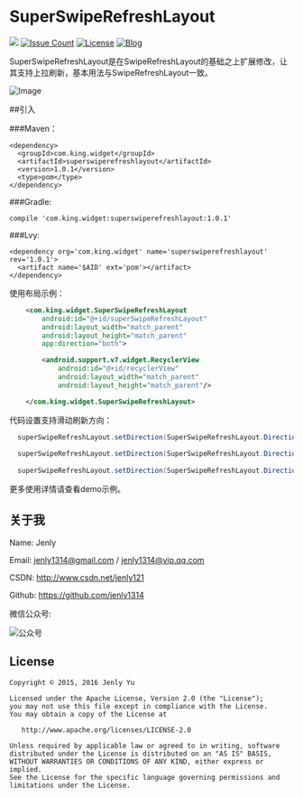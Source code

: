 # SuperSwipeRefreshLayout
[![](https://jitpack.io/v/jenly1314/SuperSwipeRefreshLayout.svg)](https://jitpack.io/#jenly1314/SuperSwipeRefreshLayout)
[![Issue Count](https://codeclimate.com/github/jenly1314/SuperSwipeRefreshLayout/badges/issue_count.svg)](https://codeclimate.com/github/jenly1314/SuperSwipeRefreshLayout)
[![License](https://img.shields.io/badge/license-Apche%202.0-blue.svg)](http://www.apache.org/licenses/LICENSE-2.0)
[![Blog](https://img.shields.io/badge/blog-Jenly-9933CC.svg)](http://blog.csdn.net/jenly121)

SuperSwipeRefreshLayout是在SwipeRefreshLayout的基础之上扩展修改，让其支持上拉刷新，基本用法与SwipeRefreshLayout一致。

![Image](https://github.com/jenly1314/SuperSwipeRefreshLayout/blob/master/gif.gif)


##引入

###Maven：
```
<dependency>
  <groupId>com.king.widget</groupId>
  <artifactId>superswiperefreshlayout</artifactId>
  <version>1.0.1</version>
  <type>pom</type>
</dependency>
```
###Gradle:
```
compile 'com.king.widget:superswiperefreshlayout:1.0.1'
```
###Lvy:
```
<dependency org='com.king.widget' name='superswiperefreshlayout' rev='1.0.1'>
  <artifact name='$AID' ext='pom'></artifact>
</dependency>
```

使用布局示例：
```Xml
    <com.king.widget.SuperSwipeRefreshLayout
        android:id="@+id/superSwipeRefreshLayout"
        android:layout_width="match_parent"
        android:layout_height="match_parent"
        app:direction="both">

        <android.support.v7.widget.RecyclerView
            android:id="@+id/recyclerView"
            android:layout_width="match_parent"
            android:layout_height="match_parent"/>

    </com.king.widget.SuperSwipeRefreshLayout>
```


代码设置支持滑动刷新方向：
```Java
  superSwipeRefreshLayout.setDirection(SuperSwipeRefreshLayout.Direction.TOP);
 
  superSwipeRefreshLayout.setDirection(SuperSwipeRefreshLayout.Direction.BOTTOM);
  
  superSwipeRefreshLayout.setDirection(SuperSwipeRefreshLayout.Direction.BOTH);
```

更多使用详情请查看demo示例。

## 关于我
   Name: Jenly

   Email: jenly1314@gmail.com / jenly1314@vip.qq.com

   CSDN: http://www.csdn.net/jenly121

   Github: https://github.com/jenly1314

   微信公众号:

   ![公众号](http://olambmg9j.bkt.clouddn.com/jenly666.jpg)
   
## License

    Copyright © 2015, 2016 Jenly Yu 

    Licensed under the Apache License, Version 2.0 (the "License");
    you may not use this file except in compliance with the License.
    You may obtain a copy of the License at

       http://www.apache.org/licenses/LICENSE-2.0

    Unless required by applicable law or agreed to in writing, software
    distributed under the License is distributed on an "AS IS" BASIS,
    WITHOUT WARRANTIES OR CONDITIONS OF ANY KIND, either express or implied.
    See the License for the specific language governing permissions and
    limitations under the License.


